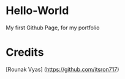 # Hello-World
My first Github Page, for my portfolio



# Credits
[Rounak Vyas] (https://github.com/itsron717)
